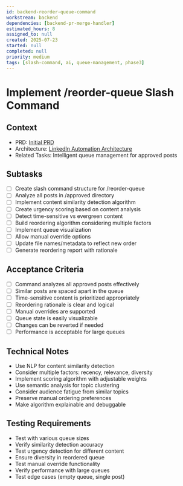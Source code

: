 ```yaml
---
id: backend-reorder-queue-command
workstream: backend
dependencies: [backend-pr-merge-handler]
estimated_hours: 8
assigned_to: null
created: 2025-07-23
started: null
completed: null
priority: medium
tags: [slash-command, ai, queue-management, phase3]
---
```


# Implement /reorder-queue Slash Command

## Context
- PRD: [Initial PRD](../../../docs/product/initial-prd.md)
- Architecture: [LinkedIn Automation Architecture](../../../scratch/linkedin-automation-architecture.md)
- Related Tasks: Intelligent queue management for approved posts

## Subtasks
- [ ] Create slash command structure for /reorder-queue
- [ ] Analyze all posts in /approved directory
- [ ] Implement content similarity detection algorithm
- [ ] Create urgency scoring based on content analysis
- [ ] Detect time-sensitive vs evergreen content
- [ ] Build reordering algorithm considering multiple factors
- [ ] Implement queue visualization
- [ ] Allow manual override options
- [ ] Update file names/metadata to reflect new order
- [ ] Generate reordering report with rationale

## Acceptance Criteria
- [ ] Command analyzes all approved posts effectively
- [ ] Similar posts are spaced apart in the queue
- [ ] Time-sensitive content is prioritized appropriately
- [ ] Reordering rationale is clear and logical
- [ ] Manual overrides are supported
- [ ] Queue state is easily visualizable
- [ ] Changes can be reverted if needed
- [ ] Performance is acceptable for large queues

## Technical Notes
- Use NLP for content similarity detection
- Consider multiple factors: recency, relevance, diversity
- Implement scoring algorithm with adjustable weights
- Use semantic analysis for topic clustering
- Consider audience fatigue from similar topics
- Preserve manual ordering preferences
- Make algorithm explainable and debuggable

## Testing Requirements
- Test with various queue sizes
- Verify similarity detection accuracy
- Test urgency detection for different content
- Ensure diversity in reordered queue
- Test manual override functionality
- Verify performance with large queues
- Test edge cases (empty queue, single post)